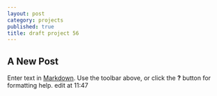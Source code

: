 ```yaml
---
layout: post
category: projects
published: true
title: draft project 56
---
```

## A New Post

Enter text in [Markdown](http://daringfireball.net/projects/markdown/). Use the toolbar above, or click the **?** button for formatting help. edit at 11:47
